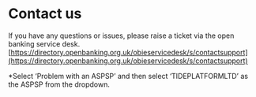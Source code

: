 # Contact us

If you have any questions or issues, please raise a ticket via the open banking service desk. [https://directory.openbanking.org.uk/obieservicedesk/s/contactsupport](https://directory.openbanking.org.uk/obieservicedesk/s/contactsupport)

*Select ‘Problem with an ASPSP’ and then select ‘TIDEPLATFORMLTD’ as the ASPSP from the dropdown.
